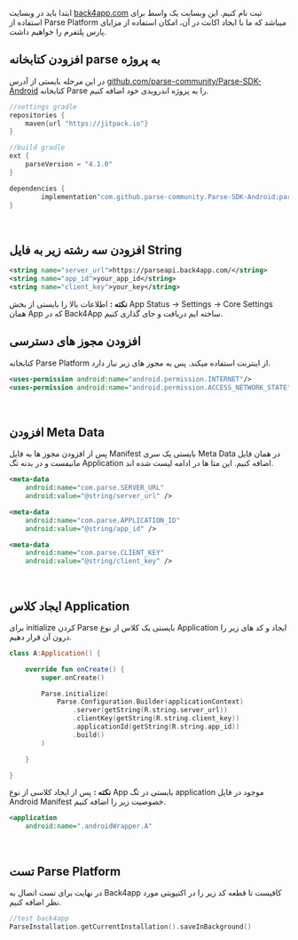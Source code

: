 
ابتدا باید در وبسایت [back4app.com](http://back4app.com/) ثبت نام کنیم. این وبسایت یک واسط برای استفاده از Parse Platform میباشد که ما با ایجاد اکانت در آن، امکان استفاده از مزایای پارس پلتفرم را خواهیم داشت.
<br>
## افزودن کتابخانه parse به پروژه

در این مرحله بایستی از آدرس [github.com/parse-community/Parse-SDK-Android](http://github.com/parse-community/Parse-SDK-Android) کتابخانه Parse را به پروژه اندرویدی خود اضافه کنیم.

```groovy
//settings gradle
repositories {
    maven{url "https://jitpack.io"}
}

//build gradle
ext {
    parseVersion = "4.1.0"
}

dependencies {
		implementation"com.github.parse-community.Parse-SDK-Android:parse:$parseVersion"
}
```
<br>

## افزودن سه رشته زیر به فایل String

```XML
<string name="server_url">https://parseapi.back4app.com/</string>
<string name="app_id">your_app_id</string>
<string name="client_key">your_key</string>
```

**نکته :** اطلاعات بالا را بایستی از بخش App Status → Settings → Core Settings همان App که در Back4App ساخته ایم دریافت و جای گذاری کنیم.
<br>

## افزودن مجوز های دسترسی

کتابخانه Parse Platform از اینترنت استفاده میکند. پس به مجوز های زیر نیاز دارد.

```XML
<uses-permission android:name="android.permission.INTERNET"/>
<uses-permission android:name="android.permission.ACCESS_NETWORK_STATE"/>
```
<br>

## افزودن Meta Data

پس از افزودن مجوز ها به فایل Manifest بایستی یک سری Meta Data در همان فایل مانیفست و در بدنه تگ Application اضافه کنیم. این متا ها در ادامه لیست شده اند.

```XML
<meta-data
    android:name="com.parse.SERVER_URL"
    android:value="@string/server_url" />

<meta-data
    android:name="com.parse.APPLICATION_ID"
    android:value="@string/app_id" />

<meta-data
    android:name="com.parse.CLIENT_KEY"
    android:value="@string/client_key" />
```
<br>

## ایجاد کلاس Application

برای initialize کردن Parse بایستی یک کلاس از نوع Application ایجاد و کد های زیر را درون آن قرار دهیم.

```kotlin
class A:Application() {

    override fun onCreate() {
        super.onCreate()

        Parse.initialize(
            Parse.Configuration.Builder(applicationContext)
                .server(getString(R.string.server_url))
                .clientKey(getString(R.string.client_key))
                .applicationId(getString(R.string.app_id))
                .build()
        )

    }

}
```

**نکته :** پس از ایجاد کلاسی از نوع App بایستی در تگ application موجود در فایل Android Manifest خصوصیت زیر را اضافه کنیم.

```XML
<application
    android:name=".androidWrapper.A"
```
<br>

## تست Parse Platform

در نهایت برای تست اتصال به Back4app کافیست تا قطعه کد زیر را در اکتیویتی مورد نظر اضافه کنیم.

```kotlin
//test back4app
ParseInstallation.getCurrentInstallation().saveInBackground()
```
